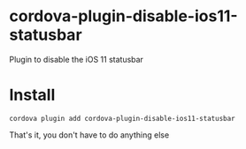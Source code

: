 # cordova-plugin-disable-ios11-statusbar
Plugin to disable the iOS 11 statusbar

# Install
`cordova plugin add cordova-plugin-disable-ios11-statusbar`

That's it, you don't have to do anything else
